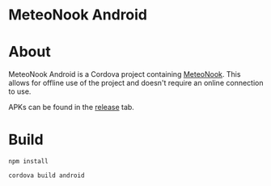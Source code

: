 # MeteoNook Android

# About
MeteoNook Android is a Cordova project containing [MeteoNook](https://github.com/Treeki/MeteoNook/).
This allows for offline use of the project and doesn't require an online connection to use.

APKs can be found in the [release](https://github.com/alexislours/MeteoNookAndroid/releases) tab.

# Build
`npm install`

`cordova build android`
